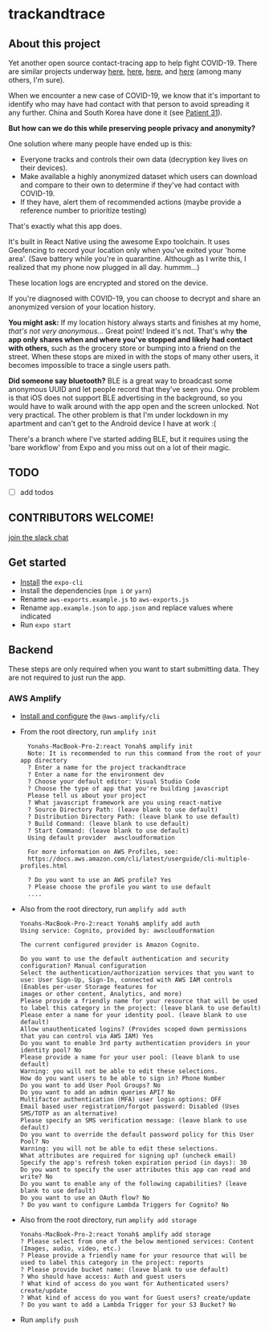 # trackandtrace


## About this project

Yet another open source contact-tracing app to help fight COVID-19. There are similar projects underway [here](https://www.tracetogether.gov.sg/), [here](https://www.haaretz.com/israel-news/israel-unveils-app-that-uses-tracking-to-tell-users-if-they-were-near-virus-cases-1.8702055), [here](https://github.com/tripleblindmarket/private-kit), and [here](https://github.com/WorldHealthOrganization/app) (among many others, I'm sure). 

When we encounter a new case of COVID-19, we know that it's important to identify who may have had contact with that person to avoid spreading it any further. China and South Korea have done it (see [Patient 31](https://graphics.reuters.com/CHINA-HEALTH-SOUTHKOREA-CLUSTERS/0100B5G33SB/index.html)). 

**But how can we do this while preserving people privacy and anonymity?**

One solution where many people have ended up is this: 
- Everyone tracks and controls their own data (decryption key lives on their devices). 
- Make available a highly anonymized dataset which users can download and compare to their own to determine if they've had contact with COVID-19.
- If they have, alert them of recommended actions (maybe provide a reference number to prioritize testing)

That's exactly what this app does.

It's built in React Native using the awesome Expo toolchain. It uses Geofencing to record your location only when you've exited your 'home area'. (Save battery while you're in quarantine. Although as I write this, I realized that my phone now plugged in all day. hummm...)

These location logs are encrypted and stored on the device.

If you're diagnosed with COVID-19, you can choose to decrypt and share an anonymized version of your location history.

**You might ask:** If my location history always starts and finishes at my home, _that's not very anonymous..._
Great point! Indeed it's not. That's why **the app only shares when and where you've stopped and likely had contact with others**, such as the grocery store or bumping into a friend on the street. When these stops are mixed in with the stops of many other users, it becomes impossible to trace a single users path. 


**Did someone say bluetooth?**
BLE is a great way to broadcast some anonymous UUID and let people record that they've seen you. One problem is that iOS does not support BLE advertising in the background, so you would have to walk around with the app open and the screen unlocked. Not very practical. The other problem is that I'm under lockdown in my apartment and can't get to the Android device I have at work :(

There's a branch where I've started adding BLE, but it requires using the 'bare workflow' from Expo and you miss out on a lot of their magic.

## TODO
- [ ] add todos

## CONTRIBUTORS WELCOME!
[join the slack chat](https://trackandtrace-slack-invite.herokuapp.com/invite)

## Get started
- [Install](https://docs.expo.io/versions/v36.0.0/get-started/installation/) the `expo-cli`
- Install the dependencies (`npm i` or `yarn`)
- Rename `aws-exports.example.js` to `aws-exports.js`
- Rename `app.example.json` to `app.json` and replace values where indicated
- Run `expo start`

## Backend

These steps are only required when you want to start submitting data. They are not required to just run the app.

### AWS Amplify
- [Install and configure](https://aws-amplify.github.io/docs/cli-toolchain/quickstart?sdk=js) the `@aws-amplify/cli`
- From the root directory, run `amplify init`
  ```
    Yonahs-MacBook-Pro-2:react Yonah$ amplify init
    Note: It is recommended to run this command from the root of your app directory
    ? Enter a name for the project trackandtrace
    ? Enter a name for the environment dev
    ? Choose your default editor: Visual Studio Code
    ? Choose the type of app that you're building javascript
    Please tell us about your project
    ? What javascript framework are you using react-native
    ? Source Directory Path: (leave blank to use default)
    ? Distribution Directory Path: (leave blank to use default)
    ? Build Command: (leave blank to use default)
    ? Start Command: (leave blank to use default)
    Using default provider  awscloudformation

    For more information on AWS Profiles, see:
    https://docs.aws.amazon.com/cli/latest/userguide/cli-multiple-profiles.html

    ? Do you want to use an AWS profile? Yes
    ? Please choose the profile you want to use default
    ....
  ```

- Also from the root directory, run `amplify add auth`
  ```
  Yonahs-MacBook-Pro-2:react Yonah$ amplify add auth
  Using service: Cognito, provided by: awscloudformation
  
  The current configured provider is Amazon Cognito. 
  
  Do you want to use the default authentication and security configuration? Manual configuration
  Select the authentication/authorization services that you want to use: User Sign-Up, Sign-In, connected with AWS IAM controls (Enables per-user Storage features for 
  images or other content, Analytics, and more)
  Please provide a friendly name for your resource that will be used to label this category in the project: (leave blank to use default)
  Please enter a name for your identity pool. (leave blank to use default)
  Allow unauthenticated logins? (Provides scoped down permissions that you can control via AWS IAM) Yes
  Do you want to enable 3rd party authentication providers in your identity pool? No
  Please provide a name for your user pool: (leave blank to use default)
  Warning: you will not be able to edit these selections. 
  How do you want users to be able to sign in? Phone Number
  Do you want to add User Pool Groups? No
  Do you want to add an admin queries API? No
  Multifactor authentication (MFA) user login options: OFF
  Email based user registration/forgot password: Disabled (Uses SMS/TOTP as an alternative)
  Please specify an SMS verification message: (leave blank to use default)
  Do you want to override the default password policy for this User Pool? No
  Warning: you will not be able to edit these selections. 
  What attributes are required for signing up? (uncheck email)
  Specify the app's refresh token expiration period (in days): 30
  Do you want to specify the user attributes this app can read and write? No
  Do you want to enable any of the following capabilities? (leave blank to use default)
  Do you want to use an OAuth flow? No
  ? Do you want to configure Lambda Triggers for Cognito? No
  ```
- Also from the root directory, run `amplify add storage`
  ```
  Yonahs-MacBook-Pro-2:react Yonah$ amplify add storage
  ? Please select from one of the below mentioned services: Content (Images, audio, video, etc.)
  ? Please provide a friendly name for your resource that will be used to label this category in the project: reports
  ? Please provide bucket name: (leave blank to use default)
  ? Who should have access: Auth and guest users
  ? What kind of access do you want for Authenticated users? create/update
  ? What kind of access do you want for Guest users? create/update
  ? Do you want to add a Lambda Trigger for your S3 Bucket? No
  ```
- Run `amplify push`